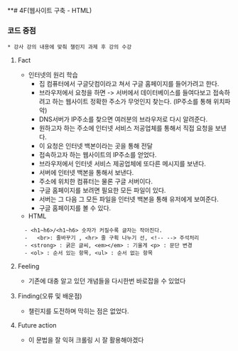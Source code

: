 **# 4F(웹사이트 구축 - HTML)
### 코드 중점
```
* 강사 강의 내용에 맞춰 챌린지 과제 후 강의 수강
```

 1) Fact
    - 인터넷의 원리 학습
      - 집 컴퓨터에서 구글닷컴이라고 쳐서 구글 홈페이지를 들어가려고 한다.
      - 브라우저에서 요청을 하면 -> 서버에서 데이터베이스를 들여다보고 접속하려고 하는 웹사이트 정확한 주소가 무엇인지 찾는다.
        (IP주소를 통해 위치파악)
      - DNS서버가 IP주소를 찾으면 여러분의 브라우저로 다시 알려준다.
      - 원하고자 하는 주소에 인터넷 서비스 저공업체를 통해서 직접 요청을 보낸다.
      - 이 요청은 인터넷 백본이라는 곳을 통해 전달
      - 접속하고자 하는 웹사이트의 IP주소를 얻었다.
      - 브라우저에서 인터넷 서비스 제공업체에 또다른 메시지를 보낸다.
      - 서버에 인터넷 백본을 통해서 보낸다.
      - 주소에 위치한 컴퓨터는 물론 구글 서버이다.
      - 구글 홈페이지를 보려면 필요한 모든 파일이 있다.
      - 서버는 그 다음 그 모든 파일을 인터넷 백본을 통해 유저에게 보여준다.
      - 구글 홈페이지를 볼 수 있다.
    - HTML
    ```
      - <h1~h6>/<h1~h6> 숫자가 커질수록 글자는 작아진다.  
      -   <br>: 줄바꾸기 , <hr> 줄 구획 나누기 선, <!-- --> 주석처리
      - <strong> : 굵은 글씨, <em></em> : 기울게 <p> : 문단 변경
      - <ol> : 순서 있는 항목, <ul> : 순서 없는 항목

2) Feeling
    - 기존에 대충 알고 있던 개념들을 다시한번 바로잡을 수 있었다


3) Finding(오류 및 배운점)
   - 챌린지를 도전하며 막히는 점은 없었다.
  

4) Future action
    - 이 문법을 잘 익혀 크롤링 시 잘 활용해야겠다

